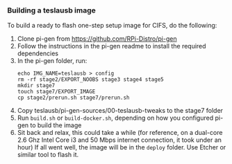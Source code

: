 ### Building a teslausb image


To build a ready to flash one-step setup image for CIFS, do the following:

1. Clone pi-gen from https://github.com/RPi-Distro/pi-gen
1. Follow the instructions in the pi-gen readme to install the required dependencies
1. In the pi-gen folder, run:
    ```
    echo IMG_NAME=teslausb > config
    rm -rf stage2/EXPORT_NOOBS stage3 stage4 stage5
    mkdir stage7
    touch stage7/EXPORT_IMAGE
    cp stage2/prerun.sh stage7/prerun.sh
    ```
1. Copy teslausb/pi-gen-sources/00-teslausb-tweaks to the stage7 folder
1. Run `build.sh` or `build-docker.sh`, depending on how you configured pi-gen to build the image
1. Sit back and relax, this could take a while (for reference, on a dual-core 2.6 Ghz Intel Core i3 and 50 Mbps internet connection, it took under an hour)
If all went well, the image will be in the `deploy` folder. Use Etcher or similar tool to flash it.
